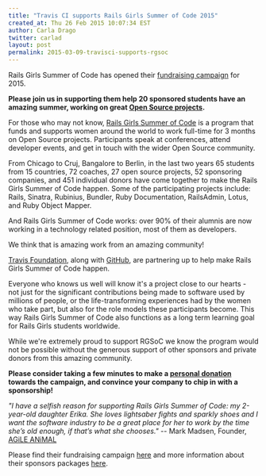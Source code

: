 ```yaml
---
title: "Travis CI supports Rails Girls Summer of Code 2015"
created_at: Thu 26 Feb 2015 10:07:34 EST
author: Carla Drago
twitter: carlad
layout: post
permalink: 2015-03-09-travisci-supports-rgsoc
---
```


Rails Girls Summer of Code has opened their
[fundraising campaign](http://railsgirlssummerofcode.org/campaign) for 2015.

**Please join us in supporting them help 20 sponsored students have an amazing
summer, working on great
[Open Source projects](https://github.com/rails-girls-summer-of-code/projects/issues).**

For those who may not know, [Rails Girls Summer of Code](http://railsgirlssummerofcode.org/)
is a program that funds and supports women around the world to work full-time
for 3 months on Open Source projects. Participants speak at conferences, attend
developer events, and get in touch with the wider Open Source community.

From Chicago to Cruj, Bangalore to Berlin, in the last two years 65 students
from 15 countries, 72 coaches, 27 open source projects, 52 sponsoring
companies, and 451 individual donors have come together to make the Rails Girls
Summer of Code happen. Some of the participating projects include: Rails,
Sinatra, Rubinius, Bundler, Ruby Documentation, RailsAdmin, Lotus, and Ruby
Object Mapper.

And Rails Girls Summer of Code works: over 90% of their alumnis are now working
in a technology related position, most of them as developers.

We think that is amazing work from an amazing community!

[Travis Foundation](http://foundation.travis-ci.org/), along with
[GitHub](http://github.com), are partnering up to help make Rails Girls Summer
of Code happen.

Everyone who knows us well will know it's a project close to our hearts - not
just for the significant contributions being made to software used by millions
of people, or the life-transforming experiences had by the women who take part,
but also for the role models these participants become. This way Rails Girls
Summer of Code also functions as a long term learning goal for Rails Girls
students worldwide.

While we're extremely proud to support RGSoC we know the program would not
be possible without the generous support of other sponsors and private donors
from this amazing community.

**Please consider taking a few minutes to make a
[personal donation](http://railsgirlssummerofcode.org/campaign)
towards the campaign, and convince your company to chip in with a sponsorship!**

*"I have a selfish reason for supporting Rails Girls Summer of Code: my
2-year-old daughter Erika. She loves lightsaber fights and sparkly shoes and I
want the software industry to be a great place for her to work by the time
she’s old enough, if that’s what she chooses."* -- Mark Madsen, Founder,
[AGiLE ANiMAL](http://agileanimal.com/)

Please find their fundraising campaign
[here](http://railsgirlssummerofcode.org/campaign)
and more information about their sponsors packages
[here](http://railsgirlssummerofcode.org/sponsors/packages).

